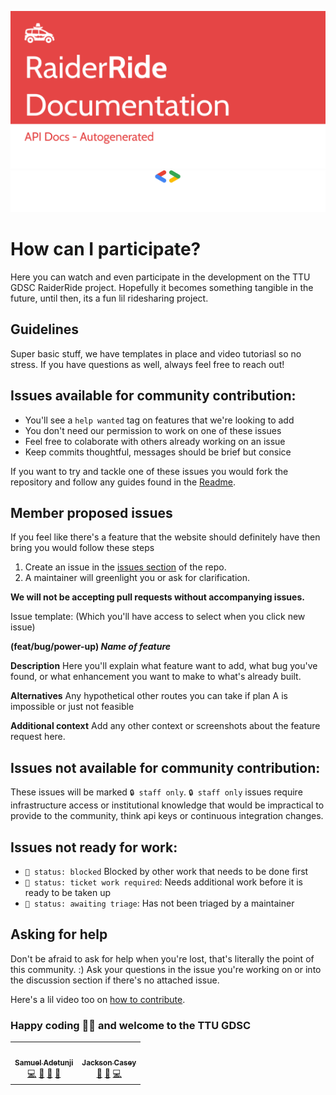 ![gdsc-logo](../docs/assets/api.png)
![gdsc-logo](../docs/assets/gdsc-light.png#gh-dark-mode-only)

# How can I participate?

Here you can watch and even participate in the development on the TTU GDSC RaiderRide project. Hopefully it becomes something tangible in the future, until then, its a fun lil ridesharing project.

## Guidelines

Super basic stuff, we have templates in place and video tutoriasl so no stress. If you have questions as well, always feel free to reach out!

## Issues available for community contribution:

- You'll see a `help wanted` tag on features that we're looking to add
- You don't need our permission to work on one of these issues
- Feel free to colaborate with others already working on an issue
- Keep commits thoughtful, messages should be brief but consice

If you want to try and tackle one of these issues you would fork the repository and follow any guides found in the [Readme](../README.md).

## Member proposed issues

If you feel like there's a feature that the website should definitely have then bring you would follow these steps

1. Create an issue in the [issues section](https://github.com/ttugdsc/raiderRide-FUBU/issues) of the repo.
2. A maintainer will greenlight you or ask for clarification.

**We will not be accepting pull requests without accompanying issues.**

Issue template: (Which you'll have access to select when you click new issue)

**(feat/bug/power-up) _Name of feature_**

**Description**
Here you'll explain what feature want to add, what bug you've found, or what enhancement you want to make to what's already built.

**Alternatives**
Any hypothetical other routes you can take if plan A is impossible or just not feasible

**Additional context**
Add any other context or screenshots about the feature request here.

## Issues not available for community contribution:

These issues will be marked `🔒 staff only`.
`🔒 staff only` issues require infrastructure access or institutional knowledge that would be impractical to provide to the community, think api keys or continuous integration changes.

## Issues not ready for work:

- `🚧 status: blocked` Blocked by other work that needs to be done first
- `🧹 status: ticket work required`: Needs additional work before it is ready to be taken up
- `🚦 status: awaiting triage`: Has not been triaged by a maintainer

## Asking for help

Don't be afraid to ask for help when you're lost, that's literally the point of this community. :)
Ask your questions in the issue you're working on or into the discussion section if there's no attached issue.

Here's a lil video too on [how to contribute](https://www.youtube.com/watch?v=A-GXViaI4tI).

### Happy coding 🎉🙌 and welcome to the TTU GDSC

<!-- prettier-ignore-start -->
<!-- markdownlint-disable -->
<table>
  <tr>
    <td align="center"><a href="https://github.com/Guysnacho"><img src="https://avatars.githubusercontent.com/u/16262157?v=4?s=100" width="100px;" alt=""/><br /><sub><b>Samuel Adetunji</b></sub></a><br /><a href="https://github.com/ttugdsc/raiderride-FUBU/commits?author=Guysnacho" title="Code">💻</a> <a href="https://github.com/ttugdsc/raiderride-FUBU/commits?author=Guysnacho" title="Documentation">📖</a> <a href="#maintenance-Guysnacho" title="Maintenance">🚧</a> <a href="https://github.com/ttugdsc/raiderride-FUBU/pulls?q=is%3Apr+reviewed-by%3AGuysnacho" title="Reviewed Pull Requests">👀</a></td>
    <td align="center"><a href="https://github.com/jaxcksn"><img src="https://avatars.githubusercontent.com/u/65034067?v=4?s=100" width="100px;" alt=""/><br /><sub><b>Jackson Casey</b></sub></a><br /><a href="#design-jaxcksn" title="Design">🎨</a> <a href="https://github.com/ttugdsc/raiderride-FUBU/commits?author=jaxcksn" title="Documentation">📖</a> <a href="https://github.com/ttugdsc/raiderride-FUBU/commits?author=jaxcksn" title="Code">💻</a></td>
  </tr>
</table>

<!-- markdownlint-restore -->
<!-- prettier-ignore-end -->
